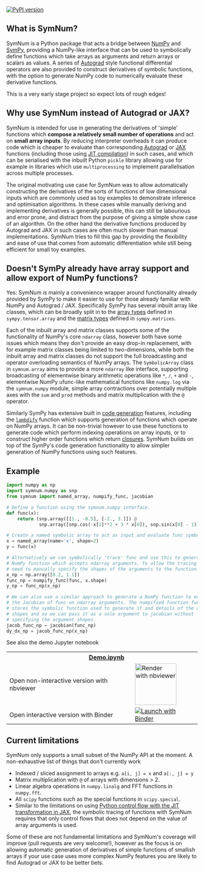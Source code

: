 <a href="https://badge.fury.io/py/symnum">
  <img src="https://badge.fury.io/py/symnum.svg" alt="PyPI version"/>
</a>

## What is SymNum?

SymNum is a Python package that acts a bridge between
[NumPy](https://numpy.org/) and [SymPy](https://www.sympy.org/), providing a
NumPy-like interface that can be used to symbolically define functions which
take arrays as arguments and return arrays or scalars as values. A series of
[Autograd](https://github.com/HIPS/autograd) style functional differential
operators are also provided to construct derivatives of symbolic functions,
with the option to generate NumPy code to numerically evaluate these derivative
functions.

This is a very early stage project so expect lots of rough edges!

## Why use SymNum instead of Autograd or JAX?

SymNum is intended for use in generating the derivatives of 'simple' functions
which **compose a relatively small number of operations** and act on **small
array inputs**. By reducing interpreter overheads it can produce code which is
cheaper to evaluate than corresponding
[Autograd](https://github.com/HIPS/autograd)  or
[JAX](https://github.com/google/jax) functions (including those using  [JIT
compilation](https://jax.readthedocs.io/en/latest/notebooks/quickstart.html#Using-jit-to-speed-up-functions))
in such cases, and which can be serialised with the inbuilt Python `pickle`
library allowing use for example in libraries which use `multiprocessing` to
implement parallelisation across multiple processes.

The original motivating use case for SymNum was to allow automatically
constructing the  derivatives of the sorts of functions of low dimensional
inputs which are  commonly used as toy examples to demonstrate inference and
optimisation algorithms. In these cases while manually deriving and
implementing derivatives is generally possible, this can still be labourious
and error prone, and distract from the purpose of giving a simple show case of
an algorithm. On the other hand the derivative functions produced by Autograd
and JAX in such cases are often much slower than manual implementations. SymNum
tries to fill this gap by providing the flexibility and ease of use that comes
from automatic differentiation while still being efficient for small toy
examples.


## Doesn't SymPy already have array support and allow export of NumPy functions?

Yes: SymNum is mainly a convenience wrapper around functionality already
provided by SymPy to make it easier to use for those already familiar with
NumPy and Autograd / JAX. Specifically SymPy has several inbuilt array like
classes, which can be broadly split in to the [array
types](https://docs.sympy.org/latest/modules/tensor/array.html) defined  in
`sympy.tensor.array` and the  [matrix
types](https://docs.sympy.org/latest/modules/matrices/matrices.html)  defined
in `sympy.matrices`.

Each of the inbuilt array and matrix classes supports some of the functionality
of NumPy's core `ndarray` class, however both have some issues which means they
don't provide an easy drop-in replacement, with for example matrix classes
being limited to two-dimensions, while both the inbuilt array and matrix
classes do not support the full broadcasting and operator overloading semantics
of NumPy arrays. The `SymbolicArray` class in `symnum.array` aims to provide a
more `ndarray` like interface, supporting broadcasting of elementwise binary
arithmetic operations like `*`, `/`, `+` and `-`, elementwise NumPy ufunc-like
mathematical functions like `numpy.log` via the `symnum.numpy` module, simple
array contractions over potentially multiple axes with the `sum` and `prod` 
methods and matrix multiplication with the `@` operator.

Similarly SymPy has extensive built in [code generation](https://docs.sympy.org/latest/modules/codegen.html) 
features, including the
[`lambdify`](https://docs.sympy.org/latest/modules/utilities/lambdify.html) 
function which supports generation of functions which operate on
NumPy arrays. It can be non-trivial however to use these functions to generate
code which perform indexing operations on array inputs, or to construct higher
order functions which return [closures](https://en.wikipedia.org/wiki/Closure_(computer_programming)). 
SymNum builds on top of the SymPy's code generation functionality to allow
simpler generation of NumPy functions using such features.


## Example

```Python
import numpy as np
import symnum.numpy as snp
from symnum import named_array, numpify_func, jacobian

# Define a function using the symnum.numpy interface.
def func(x):
    return (snp.array([[1., -0.5], [-2., 3.]]) @ 
            snp.array([snp.cos(-x[1]**2 + 3 * x[0]), snp.sin(x[0] - 1)]))

# Create a named symbolic array to act as input and evaluate func symbolically.
x = named_array(name='x', shape=2)
y = func(x)

# Alternatively we can symbolically 'trace' func and use this to generate a
# NumPy function which accepts ndarray arguments. To allow the tracing we
# need to manually specify the shapes of the arguments to the function.
x_np = np.array([0.2, 1.1])
func_np = numpify_func(func, x.shape)
y_np = func_np(x_np)

# We can also use a similar approach to generate a NumPy function to evaluate
# the Jacobian of func on ndarray arguments. The numpified function func_np 
# stores the symbolic function used to generate it and details of the argument
# shapes and so we can pass it as a sole argument to jacobian without
# specifying the argument shapes.
jacob_func_np = jacobian(func_np)
dy_dx_np = jacob_func_np(x_np)
```

See also the demo Jupyter notebook

<table>
  <tr>
    <th colspan="2"><img src='https://raw.githubusercontent.com/jupyter/design/master/logos/Favicon/favicon.svg?sanitize=true' width="15" style="vertical-align:text-bottom; margin-right: 5px;"/> <a href="Demo.ipynb">Demo.ipynb</a></th>
  </tr>
  <tr>
    <td>Open non-interactive version with nbviewer</td>
    <td>
      <a href="https://nbviewer.jupyter.org/github/matt-graham/symnum/blob/master/Demo.ipynb">
        <img src="https://raw.githubusercontent.com/jupyter/design/master/logos/Badges/nbviewer_badge.svg?sanitize=true" width="109" alt="Render with nbviewer"  style="vertical-align:text-bottom" />
      </a>
    </td>
  </tr>
  <tr>
    <td>Open interactive version with Binder</td>
    <td>
      <a href="https://mybinder.org/v2/gh/matt-graham/symnum/master?filepath=Demo.ipynb">
        <img src="https://mybinder.org/badge_logo.svg" alt="Launch with Binder"  style="vertical-align:text-bottom"/>
      </a>
    </td>
  </tr>
</table>

## Current limitations

SymNum only supports a small subset of the NumPy API at the moment. A
non-exhaustive list of things that don't currently work

  * Indexed / sliced assignment to arrays e.g. `a[i, j] = x` and `a[:, j] = y`
  * Matrix multiplication with `@` of arrays with dimensions > 2.
  * Linear algebra operations in `numpy.linalg` and FFT functions in `numpy.fft`.
  * All `scipy` functions such as the special functions in `scipy.special`.
  * Similar to the limitations on using [Python control flow with the JIT
    transformation in JAX](https://jax.readthedocs.io/en/latest/notebooks/Common_Gotchas_in_JAX.html#%F0%9F%94%AA-Control-Flow),
    the symbolic tracing of functions with SymNum requires that only control
    flows that does not depend on the value of array arguments is used.

Some of these are not fundamental limitations and SymNum's coverage will 
improve (pull requests are very welcome!), however as the focus is on 
allowing automatic generation of derivatives of simple functions of smallish
arrays if your use case uses more complex NumPy features you are likely to 
find Autograd or JAX to be better bets.
